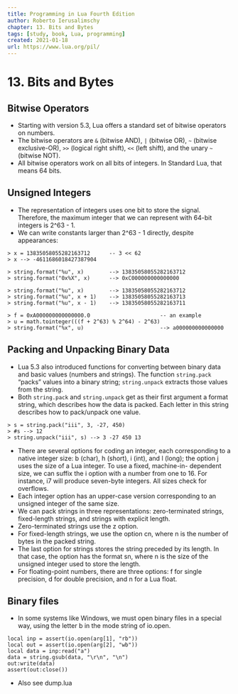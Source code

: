 ```yaml
---
title: Programming in Lua Fourth Edition
author: Roberto Ierusalimschy
chapter: 13. Bits and Bytes
tags: [study, book, Lua, programming]
created: 2021-01-18
url: https://www.lua.org/pil/
---
```

# 13. Bits and Bytes

## Bitwise Operators

* Starting with version 5.3, Lua offers a standard set of bitwise operators on numbers.
* The bitwise operators are `&` (bitwise AND), `|` (bitwise OR), `~` (bitwise exclusive-OR), `>>` (logical right shift), `<<` (left shift), and the unary `~` (bitwise NOT).
* All bitwise operators work on all bits of integers. In Standard Lua, that means 64 bits.

## Unsigned Integers

* The representation of integers uses one bit to store the signal. Therefore, the maximum integer that we can represent with 64-bit integers is 2^63 - 1.
* We can write constants larger than 2^63 - 1 directly, despite appearances:

```
> x = 13835058055282163712      -- 3 << 62
> x --> -4611686018427387904

> string.format("%u", x)        --> 13835058055282163712
> string.format("0x%X", x)      --> 0xC000000000000000

> string.format("%u", x)        --> 13835058055282163712
> string.format("%u", x + 1)    --> 13835058055282163713
> string.format("%u", x - 1)    --> 13835058055282163711

> f = 0xA000000000000000.0                      -- an example
> u = math.tointeger(((f + 2^63) % 2^64) - 2^63)
> string.format("%x", u)                        --> a000000000000000
```

## Packing and Unpacking Binary Data

* Lua 5.3 also introduced functions for converting between binary data and basic values (numbers and strings). The function `string.pack` “packs” values into a binary string; `string.unpack` extracts those values from the string.
* Both `string.pack` and `string.unpack` get as their first argument a format string, which describes how the data is packed. Each letter in this string describes how to pack/unpack one value.

```
> s = string.pack("iii", 3, -27, 450)
> #s --> 12
> string.unpack("iii", s) --> 3 -27 450 13
```

* There are several options for coding an integer, each corresponding to a native integer size: b (char), h (short), i (int), and l (long); the option j uses the size of a Lua integer. To use a fixed, machine-in- dependent size, we can suffix the i option with a number from one to 16. For instance, i7 will produce seven-byte integers. All sizes check for overflows.
* Each integer option has an upper-case version corresponding to an unsigned integer of the same size.
* We can pack strings in three representations: zero-terminated strings, fixed-length strings, and strings with explicit length.
* Zero-terminated strings use the z option.
* For fixed-length strings, we use the option cn, where n is the number of bytes in the packed string.
* The last option for strings stores the string preceded by its length. In that case, the option has the format sn, where n is the size of the unsigned integer used to store the length.
* For floating-point numbers, there are three options: f for single precision, d for double precision, and n for a Lua float.

## Binary files

* In some systems like Windows, we must open binary files in a special way, using the letter b in the mode string of io.open.

```
local inp = assert(io.open(arg[1], "rb"))
local out = assert(io.open(arg[2], "wb"))
local data = inp:read("a")
data = string.gsub(data, "\r\n", "\n")
out:write(data)
assert(out:close())
```

* Also see dump.lua
